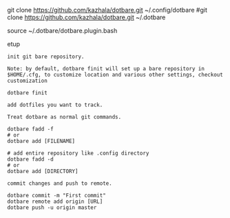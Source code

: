 

git clone https://github.com/kazhala/dotbare.git ~/.config/dotbare
#git clone https://github.com/kazhala/dotbare.git ~/.dotbare


source ~/.dotbare/dotbare.plugin.bash


etup

    init git bare repository.

    Note: by default, dotbare finit will set up a bare repository in $HOME/.cfg, to customize location and various other settings, checkout customization

    dotbare finit

    add dotfiles you want to track.

    Treat dotbare as normal git commands.

    dotbare fadd -f
    # or
    dotbare add [FILENAME]

    # add entire repository like .config directory
    dotbare fadd -d
    # or
    dotbare add [DIRECTORY]

    commit changes and push to remote.

    dotbare commit -m "First commit"
    dotbare remote add origin [URL]
    dotbare push -u origin master